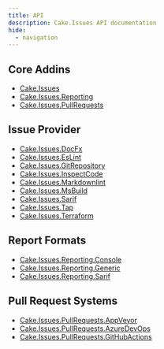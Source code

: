 ```yaml
---
title: API
description: Cake.Issues API documentation
hide:
  - navigation
---
```


## Core Addins

<div class="grid cards" markdown>

- [Cake.Issues](https://cakebuild.net/extensions/cake-issues)
- [Cake.Issues.Reporting](https://cakebuild.net/extensions/cake-issues-reporting)
- [Cake.Issues.PullRequests](https://cakebuild.net/extensions/cake-issues-pullrequests)

</div>

## Issue Provider

<div class="grid cards" markdown>

- [Cake.Issues.DocFx](https://cakebuild.net/extensions/cake-issues-docfx)
- [Cake.Issues.EsLint](https://cakebuild.net/extensions/cake-issues-eslint)
- [Cake.Issues.GitRepository](https://cakebuild.net/extensions/cake-issues-gitrepository)
- [Cake.Issues.InspectCode](https://cakebuild.net/extensions/cake-issues-inspectcode)
- [Cake.Issues.Markdownlint](https://cakebuild.net/extensions/cake-issues-markdownlint)
- [Cake.Issues.MsBuild](https://cakebuild.net/extensions/cake-issues-msbuild)
- [Cake.Issues.Sarif](https://cakebuild.net/extensions/cake-issues-sarif)
- [Cake.Issues.Tap](https://cakebuild.net/extensions/cake-issues-tap)
- [Cake.Issues.Terraform](https://cakebuild.net/extensions/cake-issues-terraform)

</div>

## Report Formats

<div class="grid cards" markdown>

- [Cake.Issues.Reporting.Console](https://cakebuild.net/extensions/cake-issues-reporting-console)
- [Cake.Issues.Reporting.Generic](https://cakebuild.net/extensions/cake-issues-reporting-Generic)
- [Cake.Issues.Reporting.Sarif](https://cakebuild.net/extensions/cake-issues-reporting-Sarif)

</div>

## Pull Request Systems

<div class="grid cards" markdown>

- [Cake.Issues.PullRequests.AppVeyor](https://cakebuild.net/extensions/cake-issues-pullrequests-appveyor)
- [Cake.Issues.PullRequests.AzureDevOps](https://cakebuild.net/extensions/cake-issues-pullrequests-azuredevops)
- [Cake.Issues.PullRequests.GitHubActions](https://cakebuild.net/extensions/cake-issues-pullrequests-githubactions)

</div>
